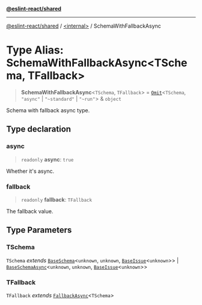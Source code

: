 [**@eslint-react/shared**](../../README.md)

***

[@eslint-react/shared](../../README.md) / [\<internal\>](../README.md) / SchemaWithFallbackAsync

# Type Alias: SchemaWithFallbackAsync\<TSchema, TFallback\>

> **SchemaWithFallbackAsync**\<`TSchema`, `TFallback`\> = [`Omit`](Omit.md)\<`TSchema`, `"async"` \| `"~standard"` \| `"~run"`\> & `object`

Schema with fallback async type.

## Type declaration

### async

> `readonly` **async**: `true`

Whether it's async.

### fallback

> `readonly` **fallback**: `TFallback`

The fallback value.

## Type Parameters

### TSchema

`TSchema` *extends* [`BaseSchema`](../interfaces/BaseSchema.md)\<`unknown`, `unknown`, [`BaseIssue`](../interfaces/BaseIssue.md)\<`unknown`\>\> \| [`BaseSchemaAsync`](../interfaces/BaseSchemaAsync.md)\<`unknown`, `unknown`, [`BaseIssue`](../interfaces/BaseIssue.md)\<`unknown`\>\>

### TFallback

`TFallback` *extends* [`FallbackAsync`](FallbackAsync.md)\<`TSchema`\>
